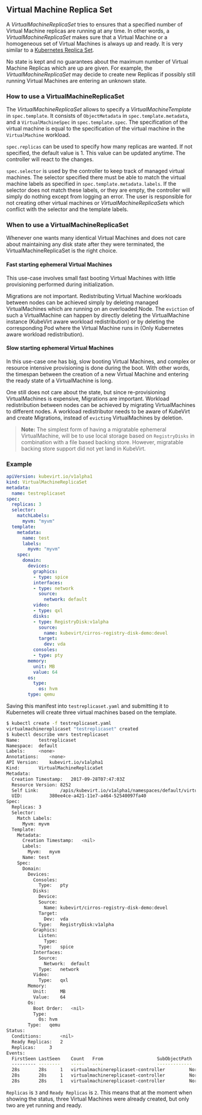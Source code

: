 ﻿## Virtual Machine Replica Set

A *VirtualMachineReplicaSet* tries to ensures that a specified number of
Virtual Machine replicas are running at any time. In other words, a
*VirtualMachineReplicaSet* makes sure that a Virtual Machine or a homogeneous set of
Virtual Machines is always up and ready. It is very similar to a 
[Kubernetes Replica Set](https://kubernetes.io/docs/concepts/workloads/controllers/replicaset/).

No state is kept and no guarantees about the maximum number of Virtual Machine
Replicas which are up are given. For example, the *VirtualMachineReplicaSet*
may decide to create new Replicas if possibly still running Virtual Machines
are entering an unknown state. 

### How to use a VirtualMachineReplicaSet

The *VirtualMachineReplicaSet* allows to specify a *VirtualMachineTemplate* in
`spec.template`. It consists of `ObjectMetadata` in `spec.template.metadata`, and
a `VirtualMachineSpec` in `spec.template.spec`. The specification of the virtual
machine is equal to the specification of the virtual machine in the
`VirtualMachine` workload.

`spec.replicas` can be used to specify how many replicas are wanted. If not
specified, the default value is 1. This value can be updated anytime. The
controller will react to the changes.

`spec.selector` is used by the controller to keep track of managed virtual
machines. The selector specified there must be able to match the virtual
machine labels as specified in `spec.template.metadata.labels`. If the selector
does not match these labels, or they are empty, the controller will simply do
nothing except from logging an error. The user is responsible for not creating
other virtual machines or *VirtualMachineReplicaSets* which conflict with the
selector and the template labels.

### When to use a VirtualMachineReplicaSet

Whenever one wants many identical Virtual Machines and does not care about
maintaining any disk state after they were terminated, the
VirtualMachineReplicaSet is the right choice.

#### Fast starting ephemeral Virtual Machines

This use-case involves small fast booting Virtual Machines with little
provisioning performed during initialization.

Migrations are not important. Redistributing Virtual Machine workloads between
nodes can be achieved simply by deleting managed VirtualMachines which are
running on an overloaded Node. The `eviction` of such a VirtualMachine can
happen by directly deleting the VirtualMachine instance (KubeVirt aware
workload redistribution) or by deleting the corresponding Pod where the Virtual
Machine runs in (Only Kubernetes aware workload redistribution).

#### Slow starting ephemeral Virtual Machines

In this use-case one has big, slow booting Virtual Machines, and complex or
resource intensive provisioning is done during the boot. With other words, the
timespan between the creation of a new Virtual Machine and entering the ready
state of a VirtualMachine is long.

One still does not care about the state, but since re-provisioning
VirtualMachines is expensive, Migrations are important. Workload redistribution
between nodes can be achieved by migrating VirtualMachines to different nodes.
A workload redistributor  needs to be aware of KubeVirt and create Migrations,
instead of `evicting` VirtualMachines by deletion.

> **Note:** The simplest form of having a migratable ephemeral VirtualMachine,
> will be to use local storage based on `RegistryDisks` in combination
> with a file based backing store. However, migratable backing store
> support did not yet land in KubeVirt.

### Example

```yaml
apiVersion: kubevirt.io/v1alpha1
kind: VirtualMachineReplicaSet
metadata:
  name: testreplicaset
spec:
  replicas: 3
  selector:
    matchLabels:
      myvm: "myvm"
  template:
    metadata:
      name: test
      labels:
        myvm: "myvm"
    spec:
      domain:
        devices:
          graphics:
          - type: spice
          interfaces:
          - type: network
            source:
              network: default
          video:
          - type: qxl
          disks:
          - type: RegistryDisk:v1alpha
            source:
              name: kubevirt/cirros-registry-disk-demo:devel
            target:
              dev: vda
          consoles:
          - type: pty
        memory:
          unit: MB
          value: 64
        os:
          type:
            os: hvm
        type: qemu
```

Saving this manifest into `testreplicaset.yaml` and submitting it to
Kubernetes will create three virtual machines based on the template.

```bash
$ kubectl create -f testreplicaset.yaml
virtualmachinereplicaset "testreplicaset" created
$ kubectl describe vmrs testreplicaset
Name:		testreplicaset
Namespace:	default
Labels:		<none>
Annotations:	<none>
API Version:	kubevirt.io/v1alpha1
Kind:		VirtualMachineReplicaSet
Metadata:
  Creation Timestamp:	2017-09-28T07:47:03Z
  Resource Version:	8252
  Self Link:		/apis/kubevirt.io/v1alpha1/namespaces/default/virtualmachinereplicasets/testreplicaset
  UID:			380ee4ce-a421-11e7-a464-52540097fa40
Spec:
  Replicas:	3
  Selector:
    Match Labels:
      Myvm:	myvm
  Template:
    Metadata:
      Creation Timestamp:	<nil>
      Labels:
        Myvm:	myvm
      Name:	test
    Spec:
      Domain:
        Devices:
          Consoles:
            Type:	pty
          Disks:
            Device:
            Source:
              Name:	kubevirt/cirros-registry-disk-demo:devel
            Target:
              Dev:	vda
            Type:	RegistryDisk:v1alpha
          Graphics:
            Listen:
              Type:
            Type:	spice
          Interfaces:
            Source:
              Network:	default
            Type:	network
          Video:
            Type:	qxl
        Memory:
          Unit:		MB
          Value:	64
        Os:
          Boot Order:	<nil>
          Type:
            Os:	hvm
        Type:	qemu
Status:
  Conditions:		<nil>
  Ready Replicas:	2
  Replicas:		3
Events:
  FirstSeen	LastSeen	Count	From					SubObjectPath	Type		Reason			Message
  ---------	--------	-----	----					-------------	--------	------			-------
  28s		28s		1	virtualmachinereplicaset-controller			Normal		SuccessfulCreate	Created virtual machine: testgz00g
  28s		28s		1	virtualmachinereplicaset-controller			Normal		SuccessfulCreate	Created virtual machine: test0dvfd
  28s		28s		1	virtualmachinereplicaset-controller			Normal		SuccessfulCreate	Created virtual machine: testk9jj7
```

`Replicas` is `3` and `Ready Replicas` is `2`. This means that at the moment
when showing the status, three Virtual Machines were already created, but  only
two are yet running and ready.
